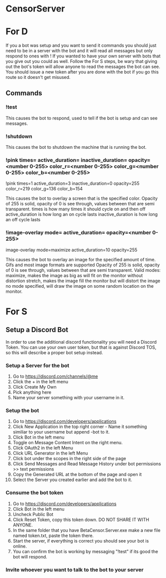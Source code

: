 # CensorServer

# For D
If you a bot was setup and you want to send it commands you should just need to be in a server with the bot and it will read all messages but only respond to ones with !
If you wanted to have your own server with bots that you give out you could as well. Follow the For S steps, be wary that giving out the bot's token will allow anyone to read the messages the bot can see. You should issue a new token after you are done with the bot if you go this route so it doesn't get misused.

## Commands

### !test

This causes the bot to respond, used to tell if the bot is setup and can see messages.

### !shutdown

This causes the bot to shutdown the machine that is running the bot.

### !pink times=<number>  active_duration=<number seconds>  inactive_duration=<number seconds> opacity=<number 0-255> color_r=<number 0-255> color_g=<number 0-255> color_b=<number 0-255>
!pink times=1  active_duration=3  inactive_duration=0 opacity=255 color_r=219 color_g=136 color_b=154

This causes the bot to overlay a screen that is the specified color. 
Opacity of 255 is solid, opacity of 0 is see through, values between that are semi transparent.
times is how many times it should cycle on and then off
active_duration is how long an on cycle lasts
inactive_duration is how long an off cycle lasts

### !image-overlay mode=<string> active_duration=<number in seconds> opacity=<number 0-255>
image-overlay mode=maximize active_duration=10 opacity=255

This causes the bot to overlay an image for the specified amount of time. Gifs and most image formats are supported
Opacity of 255 is solid, opacity of 0 is see through, values between that are semi transparent.
Valid modes: 
maximize, makes the image as big as will fit on the monitor without distortion
stretch, makes the image  fill the monitor but will distort the image
no mode specified, will draw the image on some random location on the monitor.

# For S
## Setup a Discord Bot

In order to use the additional discord functionality you will need a Discord Token. You can use your own user token, but that is against Discord TOS, so this will describe a proper bot setup instead.

### Setup a Server for the bot
1. Go to https://discord.com/channels/@me
1. Click the + in the left menu
1. Click Create My Own
1. Pick anything here
1. Name your server something with your username in it.

### Setup the bot
1. Go to https://discord.com/developers/applications
1. Click New Application in the top right corner - Name it something similiar to your username but append -bot to it.
1. Click Bot in the left menu
1. Toggle on Message Content Intent on the right menu.
1. Click OAuth2 in the left Menu
1. Click URL Generator in the left Menu
1. Click bot under the scopes in the right side of the page
1. Click Send Messages and Read Message History under bot permissions >> text permissions 
1. Copy the Generated URL at the bottom of the page and open it
1. Select the Server you created earlier and add the bot to it.

### Consume the bot token
1. Go to https://discord.com/developers/applications
1. Click Bot in the left menu
1. Uncheck Public Bot
1. Click Reset Token, copy this token down. DO NOT SHARE IT WITH ANYONE.
1. In the same folder that you have BetaCensor.Server.exe make a new file named token.txt, paste the token there.
1. Start the server, if everything is correct you should see your bot is online.
1. You can confirm the bot is working by messaging "!test" if its good the bot will respond.

### Invite whoever you want to talk to the bot to your server